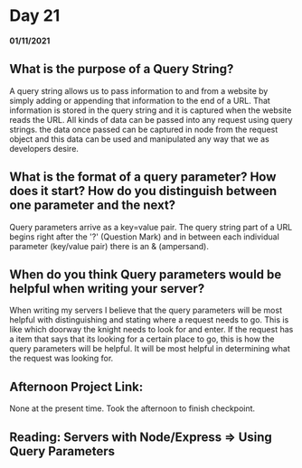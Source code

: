 # Day 21
__01/11/2021__

## What is the purpose of a Query String?

A query string allows us to pass information to and from a website by simply adding or appending that information to the end of a URL. That information is stored in the query string and it is captured when the website reads the URL. All kinds of data can be passed into any request using query strings. the data once passed can be captured in node from the request object and this data can be used and manipulated any way that we as developers desire.


## What is the format of a query parameter? How does it start? How do you distinguish between one parameter and the next?

Query parameters arrive as a key=value pair. The query string part of a URL begins right after the '?' (Question Mark) and in between each individual parameter (key/value pair) there is an & (ampersand).


## When do you think Query parameters would be helpful when writing your server?

When writing my servers I believe that the query parameters will be most helpful with distinguishing and stating where a request needs to go. This is like which doorway the knight needs to look for and enter. If the request has a item that says that its looking for a certain place to go, this is how the query parameters will be helpful. It will be most helpful in determining what the request was looking for. 


## Afternoon Project Link:

None at the present time. Took the afternoon to finish checkpoint.


## Reading: Servers with Node/Express => Using Query Parameters